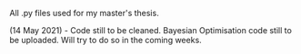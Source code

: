 All .py files used for my master's thesis. 

(14 May 2021) - Code still to be cleaned. Bayesian Optimisation code still to be uploaded. Will try to do so in the coming weeks. 
